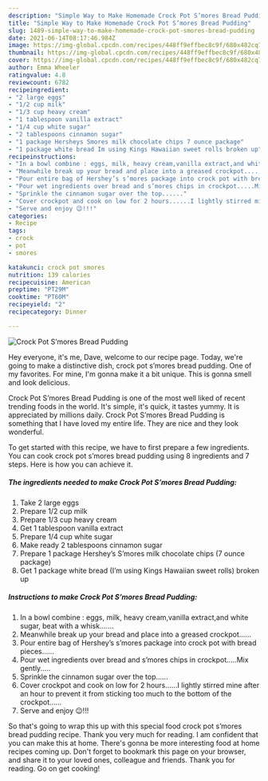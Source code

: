 ```yaml
---
description: "Simple Way to Make Homemade Crock Pot S’mores Bread Pudding"
title: "Simple Way to Make Homemade Crock Pot S’mores Bread Pudding"
slug: 1489-simple-way-to-make-homemade-crock-pot-smores-bread-pudding
date: 2021-06-14T08:17:46.984Z
image: https://img-global.cpcdn.com/recipes/448ff9effbec8c9f/680x482cq70/crock-pot-smores-bread-pudding-recipe-main-photo.jpg
thumbnail: https://img-global.cpcdn.com/recipes/448ff9effbec8c9f/680x482cq70/crock-pot-smores-bread-pudding-recipe-main-photo.jpg
cover: https://img-global.cpcdn.com/recipes/448ff9effbec8c9f/680x482cq70/crock-pot-smores-bread-pudding-recipe-main-photo.jpg
author: Emma Wheeler
ratingvalue: 4.8
reviewcount: 6782
recipeingredient:
- "2 large eggs"
- "1/2 cup milk"
- "1/3 cup heavy cream"
- "1 tablespoon vanilla extract"
- "1/4 cup white sugar"
- "2 tablespoons cinnamon sugar"
- "1 package Hersheys Smores milk chocolate chips 7 ounce package"
- "1 package white bread Im using Kings Hawaiian sweet rolls broken up"
recipeinstructions:
- "In a bowl combine : eggs, milk, heavy cream,vanilla extract,and white sugar, beat with a whisk......."
- "Meanwhile break up your bread and place into a greased crockpot......"
- "Pour entire bag of Hershey’s s’mores package into crock pot with bread pieces......"
- "Pour wet ingredients over bread and s’mores chips in crockpot.....Mix gently....."
- "Sprinkle the cinnamon sugar over the top......"
- "Cover crockpot and cook on low for 2 hours......I lightly stirred mine after an hour to prevent it from sticking too much to the bottom of the crockpot......"
- "Serve and enjoy 😉!!!"
categories:
- Recipe
tags:
- crock
- pot
- smores

katakunci: crock pot smores 
nutrition: 139 calories
recipecuisine: American
preptime: "PT29M"
cooktime: "PT60M"
recipeyield: "2"
recipecategory: Dinner

---
```



![Crock Pot S’mores Bread Pudding](https://img-global.cpcdn.com/recipes/448ff9effbec8c9f/680x482cq70/crock-pot-smores-bread-pudding-recipe-main-photo.jpg)

Hey everyone, it's me, Dave, welcome to our recipe page. Today, we're going to make a distinctive dish, crock pot s’mores bread pudding. One of my favorites. For mine, I'm gonna make it a bit unique. This is gonna smell and look delicious.



Crock Pot S’mores Bread Pudding is one of the most well liked of recent trending foods in the world. It's simple, it's quick, it tastes yummy. It is appreciated by millions daily. Crock Pot S’mores Bread Pudding is something that I have loved my entire life. They are nice and they look wonderful.


To get started with this recipe, we have to first prepare a few ingredients. You can cook crock pot s’mores bread pudding using 8 ingredients and 7 steps. Here is how you can achieve it.

<!--inarticleads1-->

##### The ingredients needed to make Crock Pot S’mores Bread Pudding:

1. Take 2 large eggs
1. Prepare 1/2 cup milk
1. Prepare 1/3 cup heavy cream
1. Get 1 tablespoon vanilla extract
1. Prepare 1/4 cup white sugar
1. Make ready 2 tablespoons cinnamon sugar
1. Prepare 1 package Hershey’s S’mores milk chocolate chips (7 ounce package)
1. Get 1 package white bread (I’m using Kings Hawaiian sweet rolls) broken up




<!--inarticleads2-->

##### Instructions to make Crock Pot S’mores Bread Pudding:

1. In a bowl combine : eggs, milk, heavy cream,vanilla extract,and white sugar, beat with a whisk.......
1. Meanwhile break up your bread and place into a greased crockpot......
1. Pour entire bag of Hershey’s s’mores package into crock pot with bread pieces......
1. Pour wet ingredients over bread and s’mores chips in crockpot.....Mix gently.....
1. Sprinkle the cinnamon sugar over the top......
1. Cover crockpot and cook on low for 2 hours......I lightly stirred mine after an hour to prevent it from sticking too much to the bottom of the crockpot......
1. Serve and enjoy 😉!!!




So that's going to wrap this up with this special food crock pot s’mores bread pudding recipe. Thank you very much for reading. I am confident that you can make this at home. There's gonna be more interesting food at home recipes coming up. Don't forget to bookmark this page on your browser, and share it to your loved ones, colleague and friends. Thank you for reading. Go on get cooking!
